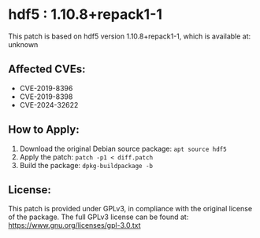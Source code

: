 # hdf5 : 1.10.8+repack1-1

This patch is based on hdf5 version 1.10.8+repack1-1, which is available at:
unknown

## Affected CVEs:
- CVE-2019-8396
- CVE-2019-8398
- CVE-2024-32622

## How to Apply:
1. Download the original Debian source package: `apt source hdf5`
2. Apply the patch: `patch -p1 < diff.patch`
3. Build the package: `dpkg-buildpackage -b`

## License:
This patch is provided under GPLv3, in compliance with the original license of the package.
The full GPLv3 license can be found at: https://www.gnu.org/licenses/gpl-3.0.txt

